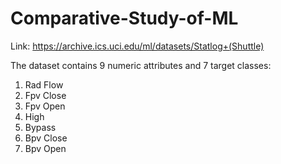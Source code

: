 # Comparative-Study-of-ML
Link: https://archive.ics.uci.edu/ml/datasets/Statlog+(Shuttle)

The dataset contains 9 numeric attributes and 7 target classes:
1. Rad Flow
2. Fpv Close
3. Fpv Open
4. High
5. Bypass
6. Bpv Close
7. Bpv Open
